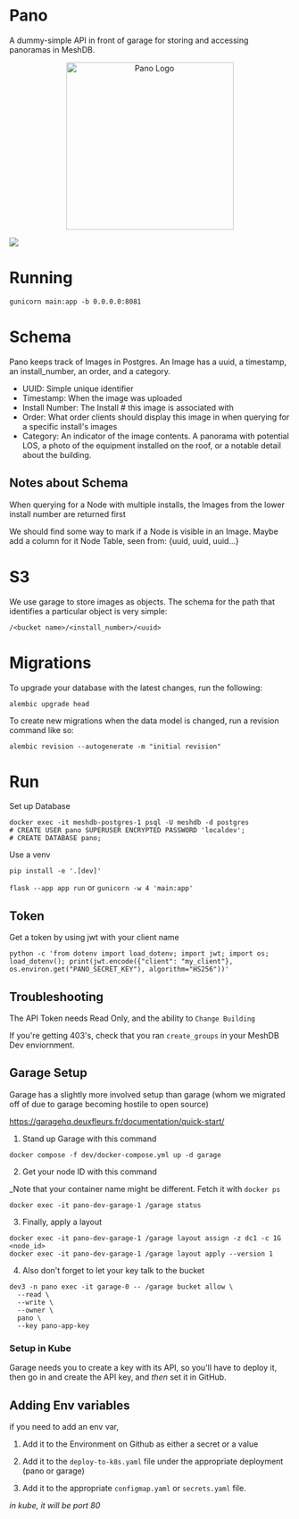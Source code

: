 # Pano

A dummy-simple API in front of garage for storing and accessing panoramas in MeshDB.

<p align="center">
  <img height="300px" src="https://github.com/user-attachments/assets/692fabb1-4b7c-4392-9731-604ebdf95af1" alt="Pano Logo">
</p>

<a href="https://codecov.io/github/WillNilges/pano" > 
 <img src="https://codecov.io/github/WillNilges/pano/graph/badge.svg?token=M51PLA57H7"/> 
 </a>

# Running

```
gunicorn main:app -b 0.0.0.0:8081
```

# Schema

Pano keeps track of Images in Postgres. An Image has a uuid, a timestamp,
an install_number, an order, and a category.

- UUID: Simple unique identifier
- Timestamp: When the image was uploaded
- Install Number: The Install # this image is associated with
- Order: What order clients should display this image in when querying
for a specific install's images 
- Category: An indicator of the image contents. A panorama with potential LOS,
a photo of the equipment installed on the roof, or a notable detail about the
building.

## Notes about Schema

When querying for a Node with multiple installs, the Images from the lower install
number are returned first

We should find some way to mark if a Node is visible in an Image. Maybe add a column for it
Node Table, seen from: {uuid, uuid, uuid...}

# S3

We use garage to store images as objects. The schema for the path that identifies
a particular object is very simple:

`/<bucket name>/<install_number>/<uuid>`

# Migrations

To upgrade your database with the latest changes, run the following:

```
alembic upgrade head
```

To create new migrations when the data model is changed, run a revision command
like so:

```
alembic revision --autogenerate -m "initial revision"
```

# Run

Set up Database

```
docker exec -it meshdb-postgres-1 psql -U meshdb -d postgres
# CREATE USER pano SUPERUSER ENCRYPTED PASSWORD 'localdev';
# CREATE DATABASE pano;
```

Use a venv

`pip install -e '.[dev]'`

`flask --app app run` or `gunicorn -w 4 'main:app'`

## Token

Get a token by using jwt with your client name 

`python -c 'from dotenv import load_dotenv; import jwt; import os; load_dotenv(); print(jwt.encode({"client": "my_client"}, os.environ.get("PANO_SECRET_KEY"), algorithm="HS256"))'`

## Troubleshooting

The API Token needs Read Only, and the ability to `Change Building`

If you're getting 403's, check that you ran `create_groups` in your MeshDB Dev enviornment.

## Garage Setup

Garage has a slightly more involved setup than garage (whom we migrated off of due to garage becoming hostile to open source)

https://garagehq.deuxfleurs.fr/documentation/quick-start/

1. Stand up Garage with this command

```
docker compose -f dev/docker-compose.yml up -d garage
```

2. Get your node ID with this command

_Note that your container name might be different. Fetch it with `docker ps`

```
docker exec -it pano-dev-garage-1 /garage status
```

3. Finally, apply a layout

```
docker exec -it pano-dev-garage-1 /garage layout assign -z dc1 -c 1G <node_id>
docker exec -it pano-dev-garage-1 /garage layout apply --version 1
```

4. Also don't forget to let your key talk to the bucket

```
dev3 -n pano exec -it garage-0 -- /garage bucket allow \
  --read \
  --write \
  --owner \
  pano \
  --key pano-app-key
```

### Setup in Kube

Garage needs you to create a key with its API, so you'll have to deploy it, then
go in and create the API key, and _then_ set it in GitHub.

## Adding Env variables

if you need to add an env var,

1. Add it to the Environment on Github as either a secret or a value

2. Add it to the `deploy-to-k8s.yaml` file under the appropriate deployment (pano or garage)

3. Add it to the appropriate `configmap.yaml` or `secrets.yaml` file.

_in kube, it will be port 80_
